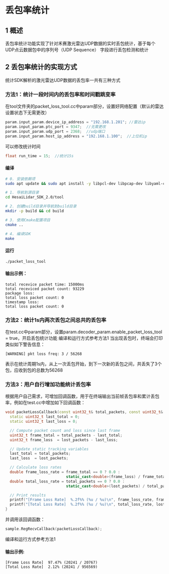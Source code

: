 # 丢包率统计

## 1 概述
丢包率统计功能实现了针对禾赛激光雷达UDP数据的实时丢包统计，基于每个UDP点云数据包中的序列号（UDP Sequence） 字段进行丢包检测和统计

## 2 丢包率统计的实现方式
统计SDK解析的激光雷达UDP数据的丢包率一共有三种方式

### 方法1：统计一段时间内的丢包率和时间戳跳变率
在tool文件夹的packet_loss_tool.cc中param部分，设置好网络配置（默认的雷达设置状态下无需更改）
```cpp
param.input_param.device_ip_address = "192.168.1.201"; //雷达ip
param.input_param.ptc_port = 9347;  //无需更改             
param.input_param.udp_port = 2368;  //udp端口
param.input_param.host_ip_address = "192.168.1.100";  //上位机ip
```
可以修改统计时间
```cpp
float run_time = 15;  //统计15s
```
#### 编译
```bash
# 0. 安装依赖项
sudo apt update && sudo apt install -y libpcl-dev libpcap-dev libyaml-cpp-dev

# 1. 导航到源目录
cd HesaiLidar_SDK_2.0/tool

# 2. 创建build目录并导航到build目录
mkdir -p build && cd build

# 3. 使用Cmake配置项目
cmake ..

# 4. 编译SDK
make
```
#### 运行
```bash
./packet_loss_tool
```
#### 输出示例：
```log
total recevice packet time: 15000ms
total receviced packet count: 93229
package loss: 
total loss packet count: 0
timestamp loss: 
total loss packet count: 0
```

### 方法2：统计1s内两次丢包之间总共的丢包率
在test.cc中param部分，设置param.decoder_param.enable_packet_loss_tool = true，开启丢包统计功能
编译和运行方式参考方法1
当出现丢包时，终端会打印类似如下警告信息：
```log
[WARNING] pkt loss freq: 3 / 56268
```
表示在统计周期1s内，从上一次丢包开始，到下一次新的丢包之间，共丢失了3个包，应收到包的总数为56268

### 方法3：用户自行增加功能统计丢包率
根据用户自己需求，可增加回调函数，用于在终端输出当前帧丢包率和累计丢包率，例如在test.cc中增加如下回调函数：
```cpp
void packetLossCallback(const uint32_t& total_packets, const uint32_t& lost_packets) {
  static uint32_t last_total = 0;
  static uint32_t last_loss = 0;

  // Compute packet count and loss since last frame
  uint32_t frame_total = total_packets - last_total;
  uint32_t frame_loss  = lost_packets - last_loss;

  // Update static tracking variables
  last_total = total_packets;
  last_loss  = lost_packets;

  // Calculate loss rates
  double frame_loss_rate = frame_total == 0 ? 0.0 :
                           static_cast<double>(frame_loss) / frame_total * 100.0;
  double total_loss_rate = total_packets == 0 ? 0.0 :
                           static_cast<double>(lost_packets) / total_packets * 100.0;

  // Print results
  printf("[Frame Loss Rate]  %.2f%% (%u / %u)\n", frame_loss_rate, frame_loss, frame_total);
  printf("[Total Loss Rate]  %.2f%% (%u / %u)\n", total_loss_rate, lost_packets, total_packets);
}
```
并调用该回调函数：
```cpp
sample.RegRecvCallback(packetLossCallback);
```
编译和运行方式参考方法1
#### 输出示例:
```log
[Frame Loss Rate]  97.47% (20241 / 20767)
[Total Loss Rate]  2.12% (20241 / 956569)
```
